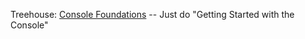 Treehouse: [Console Foundations](http://teamtreehouse.com/library/console-foundations) -- Just do "Getting Started with the Console"
